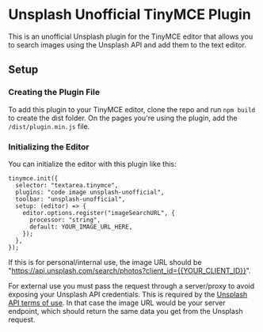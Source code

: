# Unsplash Unofficial TinyMCE Plugin

This is an unofficial Unsplash plugin for the TinyMCE editor that allows you to search images using the Unsplash API and add them to the text editor.

## Setup

### Creating the Plugin File

To add this plugin to your TinyMCE editor, clone the repo and run `npm build` to create the dist folder. On the pages you're using the plugin, add the `/dist/plugin.min.js` file.

### Initializing the Editor

You can initialize the editor with this plugin like this:

```
tinymce.init({
  selector: "textarea.tinymce",
  plugins: "code image unsplash-unofficial",
  toolbar: "unsplash-unofficial",
  setup: (editor) => {
    editor.options.register("imageSearchURL", {
      processor: "string",
      default: YOUR_IMAGE_URL_HERE,
    });
  },
});
```

If this is for personal/internal use, the image URL should be "https://api.unsplash.com/search/photos?client_id={{YOUR_CLIENT_ID}}".

For external use you must pass the request through a server/proxy to avoid exposing your Unsplash API credentials. This is required by the [Unsplash API terms of use](https://unsplash.com/api-terms). In that case the image URL would be your server endpoint, which should return the same data you get from the Unsplash request.
